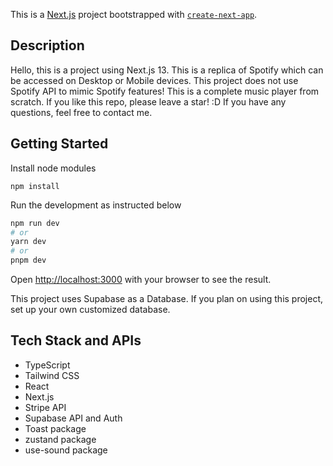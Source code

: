 This is a [Next.js](https://nextjs.org/) project bootstrapped with [`create-next-app`](https://github.com/vercel/next.js/tree/canary/packages/create-next-app).

## Description
Hello, this is a project using Next.js 13. This is a replica of Spotify which can be accessed on Desktop or Mobile devices. 
This project does not use Spotify API to mimic Spotify features! This is a complete music player from scratch. If you like this repo, please leave a star! :D 
If you have any questions, feel free to contact me.

## Getting Started

Install node modules
```
npm install
```

Run the development as instructed below
```bash
npm run dev
# or
yarn dev
# or
pnpm dev
```

Open [http://localhost:3000](http://localhost:3000) with your browser to see the result.

This project uses Supabase as a Database. If you plan on using this project, set up your own customized database.

## Tech Stack and APIs
- TypeScript
- Tailwind CSS
- React
- Next.js
- Stripe API
- Supabase API and Auth
- Toast package
- zustand package
- use-sound package

